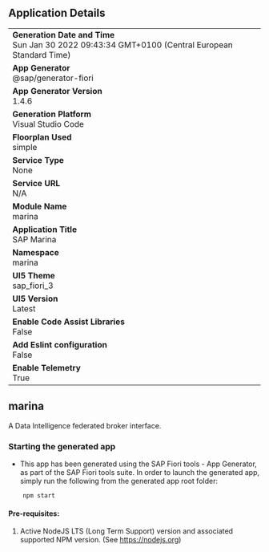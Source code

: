 ## Application Details
|               |
| ------------- |
|**Generation Date and Time**<br>Sun Jan 30 2022 09:43:34 GMT+0100 (Central European Standard Time)|
|**App Generator**<br>@sap/generator-fiori|
|**App Generator Version**<br>1.4.6|
|**Generation Platform**<br>Visual Studio Code|
|**Floorplan Used**<br>simple|
|**Service Type**<br>None|
|**Service URL**<br>N/A
|**Module Name**<br>marina|
|**Application Title**<br>SAP Marina|
|**Namespace**<br>marina|
|**UI5 Theme**<br>sap_fiori_3|
|**UI5 Version**<br>Latest|
|**Enable Code Assist Libraries**<br>False|
|**Add Eslint configuration**<br>False|
|**Enable Telemetry**<br>True|

## marina

A Data Intelligence federated broker interface.

### Starting the generated app

-   This app has been generated using the SAP Fiori tools - App Generator, as part of the SAP Fiori tools suite.  In order to launch the generated app, simply run the following from the generated app root folder:

```
    npm start
```

#### Pre-requisites:

1. Active NodeJS LTS (Long Term Support) version and associated supported NPM version.  (See https://nodejs.org)


